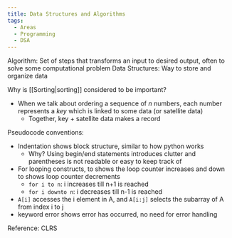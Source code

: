 ```yaml
---
title: Data Structures and Algorithms
tags:
  - Areas
  - Programming
  - DSA
---
```

Algorithm: Set of steps that transforms an input to desired output, often to solve some computational problem
Data Structures: Way to store and organize data 

Why is [[Sorting|sorting]] considered to be important?
- When we talk about ordering a sequence of *n* numbers, each number represents a *key* which is linked to some data (or satellite data)
	- Together, key + satellite data makes a record

Pseudocode conventions:
- Indentation shows block structure, similar to how python works
	- Why? Using begin/end statements introduces clutter and parentheses is not readable or easy to keep track of
- For looping constructs, to shows the loop counter increases and down to shows loop counter decrements 
	- `for i to n`: i increases till n+1 is reached
	- `for i downto n`: i decreases till n-1 is reached
- `A[i]` accesses the i element in A, and `A[i:j]` selects the subarray of A from index i to j
- keyword error shows error has occurred, no need for error handling

Reference: CLRS
